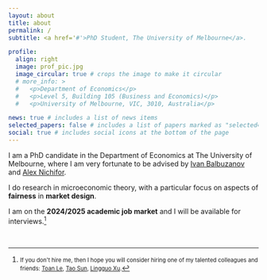 ```yaml
---
layout: about
title: about
permalink: /
subtitle: <a href='#'>PhD Student, The University of Melbourne</a>.

profile:
  align: right
  image: prof_pic.jpg
  image_circular: true # crops the image to make it circular
  # more_info: >
  #   <p>Department of Economics</p>
  #   <p>Level 5, Building 105 (Business and Economics)</p>
  #   <p>University of Melbourne, VIC, 3010, Australia</p>

news: true # includes a list of news items
selected_papers: false # includes a list of papers marked as "selected={true}"
social: true # includes social icons at the bottom of the page
---
```


I am a PhD candidate in the Department of Economics at The University of Melbourne, where I am very fortunate to be advised by [Ivan Balbuzanov](https://sites.google.com/site/ibalbuzanov/home) and [Alex Nichifor](https://www.nichifor.net/).

I do research in microeconomic theory, with a particular focus on aspects of **fairness** in **market design**.

I am on the **2024/2025 academic job market** and I will be available for interviews.[^1] 

<br>

[^1]: <span style="font-size: 0.80em">If you don't hire me, then I hope you will consider hiring one of my talented colleagues and friends: [Toan Le](https://levokhanhtoan.com/), [Tao Sun](https://sites.google.com/view/taosun), [Lingguo Xu](https://www.lingguoxu.com/).</span>


<!-- You can put a picture in, too. The code is already in, just name your picture `prof_pic.jpg` and put it in the `img/` folder.

Put your address / P.O. box / other info right below your picture. You can also disable any of these elements by editing `profile` property of the YAML header of your `_pages/about.md`. Edit `_bibliography/papers.bib` and Jekyll will render your [publications page](/al-folio/publications/) automatically.

Link to your social media connections, too. This theme is set up to use [Font Awesome icons](https://fontawesome.com/) and [Academicons](https://jpswalsh.github.io/academicons/), like the ones below. Add your Facebook, Twitter, LinkedIn, Google Scholar, or just disable all of them. -->

